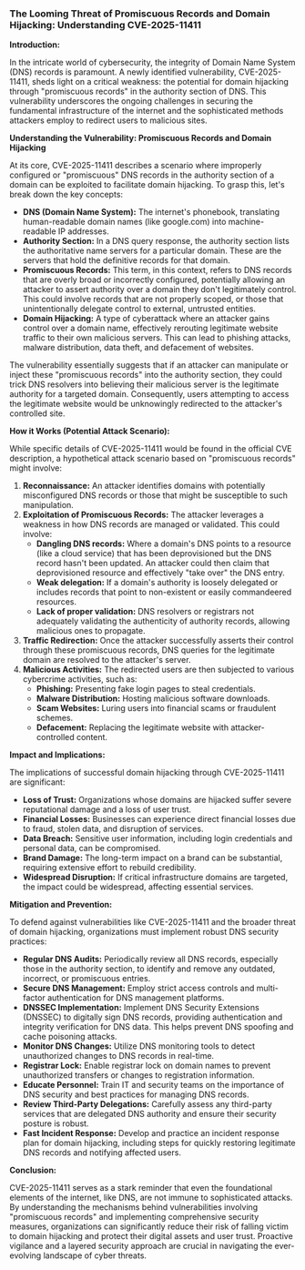 ### The Looming Threat of Promiscuous Records and Domain Hijacking: Understanding CVE-2025-11411

**Introduction:**

In the intricate world of cybersecurity, the integrity of Domain Name System (DNS) records is paramount. A newly identified vulnerability, CVE-2025-11411, sheds light on a critical weakness: the potential for domain hijacking through "promiscuous records" in the authority section of DNS. This vulnerability underscores the ongoing challenges in securing the fundamental infrastructure of the internet and the sophisticated methods attackers employ to redirect users to malicious sites.

**Understanding the Vulnerability: Promiscuous Records and Domain Hijacking**

At its core, CVE-2025-11411 describes a scenario where improperly configured or "promiscuous" DNS records in the authority section of a domain can be exploited to facilitate domain hijacking. To grasp this, let's break down the key concepts:

*   **DNS (Domain Name System):** The internet's phonebook, translating human-readable domain names (like google.com) into machine-readable IP addresses.
*   **Authority Section:** In a DNS query response, the authority section lists the authoritative name servers for a particular domain. These are the servers that hold the definitive records for that domain.
*   **Promiscuous Records:** This term, in this context, refers to DNS records that are overly broad or incorrectly configured, potentially allowing an attacker to assert authority over a domain they don't legitimately control. This could involve records that are not properly scoped, or those that unintentionally delegate control to external, untrusted entities.
*   **Domain Hijacking:** A type of cyberattack where an attacker gains control over a domain name, effectively rerouting legitimate website traffic to their own malicious servers. This can lead to phishing attacks, malware distribution, data theft, and defacement of websites.

The vulnerability essentially suggests that if an attacker can manipulate or inject these "promiscuous records" into the authority section, they could trick DNS resolvers into believing their malicious server is the legitimate authority for a targeted domain. Consequently, users attempting to access the legitimate website would be unknowingly redirected to the attacker's controlled site.

**How it Works (Potential Attack Scenario):**

While specific details of CVE-2025-11411 would be found in the official CVE description, a hypothetical attack scenario based on "promiscuous records" might involve:

1.  **Reconnaissance:** An attacker identifies domains with potentially misconfigured DNS records or those that might be susceptible to such manipulation.
2.  **Exploitation of Promiscuous Records:** The attacker leverages a weakness in how DNS records are managed or validated. This could involve:
    *   **Dangling DNS records:** Where a domain's DNS points to a resource (like a cloud service) that has been deprovisioned but the DNS record hasn't been updated. An attacker could then claim that deprovisioned resource and effectively "take over" the DNS entry.
    *   **Weak delegation:** If a domain's authority is loosely delegated or includes records that point to non-existent or easily commandeered resources.
    *   **Lack of proper validation:** DNS resolvers or registrars not adequately validating the authenticity of authority records, allowing malicious ones to propagate.
3.  **Traffic Redirection:** Once the attacker successfully asserts their control through these promiscuous records, DNS queries for the legitimate domain are resolved to the attacker's server.
4.  **Malicious Activities:** The redirected users are then subjected to various cybercrime activities, such as:
    *   **Phishing:** Presenting fake login pages to steal credentials.
    *   **Malware Distribution:** Hosting malicious software downloads.
    *   **Scam Websites:** Luring users into financial scams or fraudulent schemes.
    *   **Defacement:** Replacing the legitimate website with attacker-controlled content.

**Impact and Implications:**

The implications of successful domain hijacking through CVE-2025-11411 are significant:

*   **Loss of Trust:** Organizations whose domains are hijacked suffer severe reputational damage and a loss of user trust.
*   **Financial Losses:** Businesses can experience direct financial losses due to fraud, stolen data, and disruption of services.
*   **Data Breach:** Sensitive user information, including login credentials and personal data, can be compromised.
*   **Brand Damage:** The long-term impact on a brand can be substantial, requiring extensive effort to rebuild credibility.
*   **Widespread Disruption:** If critical infrastructure domains are targeted, the impact could be widespread, affecting essential services.

**Mitigation and Prevention:**

To defend against vulnerabilities like CVE-2025-11411 and the broader threat of domain hijacking, organizations must implement robust DNS security practices:

*   **Regular DNS Audits:** Periodically review all DNS records, especially those in the authority section, to identify and remove any outdated, incorrect, or promiscuous entries.
*   **Secure DNS Management:** Employ strict access controls and multi-factor authentication for DNS management platforms.
*   **DNSSEC Implementation:** Implement DNS Security Extensions (DNSSEC) to digitally sign DNS records, providing authentication and integrity verification for DNS data. This helps prevent DNS spoofing and cache poisoning attacks.
*   **Monitor DNS Changes:** Utilize DNS monitoring tools to detect unauthorized changes to DNS records in real-time.
*   **Registrar Lock:** Enable registrar lock on domain names to prevent unauthorized transfers or changes to registration information.
*   **Educate Personnel:** Train IT and security teams on the importance of DNS security and best practices for managing DNS records.
*   **Review Third-Party Delegations:** Carefully assess any third-party services that are delegated DNS authority and ensure their security posture is robust.
*   **Fast Incident Response:** Develop and practice an incident response plan for domain hijacking, including steps for quickly restoring legitimate DNS records and notifying affected users.

**Conclusion:**

CVE-2025-11411 serves as a stark reminder that even the foundational elements of the internet, like DNS, are not immune to sophisticated attacks. By understanding the mechanisms behind vulnerabilities involving "promiscuous records" and implementing comprehensive security measures, organizations can significantly reduce their risk of falling victim to domain hijacking and protect their digital assets and user trust. Proactive vigilance and a layered security approach are crucial in navigating the ever-evolving landscape of cyber threats.